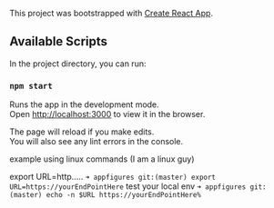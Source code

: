 This project was bootstrapped with [Create React App](https://github.com/facebook/create-react-app).

## Available Scripts

In the project directory, you can run:

### `npm start`

Runs the app in the development mode.<br>
Open [http://localhost:3000](http://localhost:3000) to view it in the browser.

The page will reload if you make edits.<br>
You will also see any lint errors in the console.

example using linux commands (I am a linux guy)

export URL=http.....
`➜ appfigures git:(master) export URL=https://yourEndPointHere`
test your local env
`➜ appfigures git:(master) echo -n $URL https://yourEndPointHere%`
